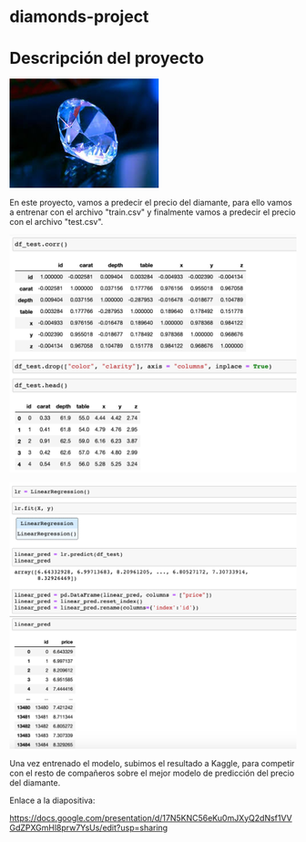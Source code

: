 # diamonds-project

# Descripción del proyecto

![diamante](https://github.com/sonia-quintanar/diamonds-project/blob/main/images/diamante.jpeg)

En este proyecto, vamos a predecir el precio del diamante, para ello vamos a entrenar con el archivo "train.csv" y finalmente vamos a predecir el precio con el archivo "test.csv".

![imagen1](https://github.com/sonia-quintanar/diamonds-project/blob/main/images/1.png)

![imagen2](https://github.com/sonia-quintanar/diamonds-project/blob/main/images/2.png)


Una vez entrenado el modelo, subimos el resultado a Kaggle, para competir con el resto de compañeros sobre el mejor modelo de predicción del precio del diamante.

Enlace a la diapositiva:

https://docs.google.com/presentation/d/17N5KNC56eKu0mJXyQ2dNsf1VVGdZPXGmHl8prw7YsUs/edit?usp=sharing
